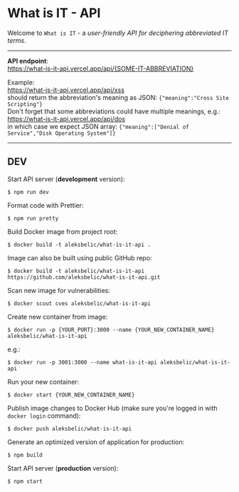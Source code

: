 # What is IT - API

Welcome to `What is IT` - a _user-friendly API for deciphering abbreviated IT terms_.

---

**API endpoint**:
<br>
https://what-is-it-api.vercel.app/api/{SOME-IT-ABBREVIATION}

Example:
<br>
https://what-is-it-api.vercel.app/api/xss
<br>
should return the abbreviation's meaning as JSON:
`{"meaning":"Cross Site Scripting"}`
<br>
Don't forget that some abbreviations could have multiple meanings, e.g.:
<br>
https://what-is-it-api.vercel.app/api/dos
<br>
in which case we expect JSON array:
`{"meaning":["Denial of Service","Disk Operating System"]}`

---

## DEV

Start API server (**development** version):

```
$ npm run dev
```

Format code with Prettier:

```
$ npm run pretty
```

Build Docker image from project root:

```
$ docker build -t aleksbelic/what-is-it-api .
```

Image can also be built using public GitHub repo:

```
$ docker build -t aleksbelic/what-is-it-api https://github.com/aleksbelic/what-is-it-api.git
```

Scan new image for vulnerabilities:

```
$ docker scout cves aleksbelic/what-is-it-api
```

Create new container from image:

```
$ docker run -p {YOUR_PORT}:3000 --name {YOUR_NEW_CONTAINER_NAME} aleksbelic/what-is-it-api
```

e.g.:

```
$ docker run -p 3001:3000 --name what-is-it-api aleksbelic/what-is-it-api
```

Run your new container:

```
$ docker start {YOUR_NEW_CONTAINER_NAME}
```

Publish image changes to Docker Hub (make sure you're logged in with `docker login` command):

```
$ docker push aleksbelic/what-is-it-api
```

Generate an optimized version of application for production:

```
$ npm build
```

Start API server (**production** version):

```
$ npm start
```
